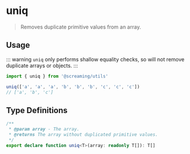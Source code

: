 # uniq

> Removes duplicate primitive values from an array.

## Usage

::: warning
`uniq` only performs shallow equality checks, so will not remove duplicate arrays or objects.
:::

```ts
import { uniq } from '@screaming/utils'

uniq(['a', 'a', 'a', 'b', 'b', 'b', 'c', 'c', 'c'])
// ['a', 'b', 'c']
```

## Type Definitions

```ts
/**
 * @param array - The array.
 * @returns The array without duplicated primitive values.
 */
export declare function uniq<T>(array: readonly T[]): T[]
```
